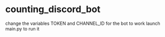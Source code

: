 # counting_discord_bot
change the variables TOKEN and CHANNEL_ID for the bot to work
launch main.py to run it
